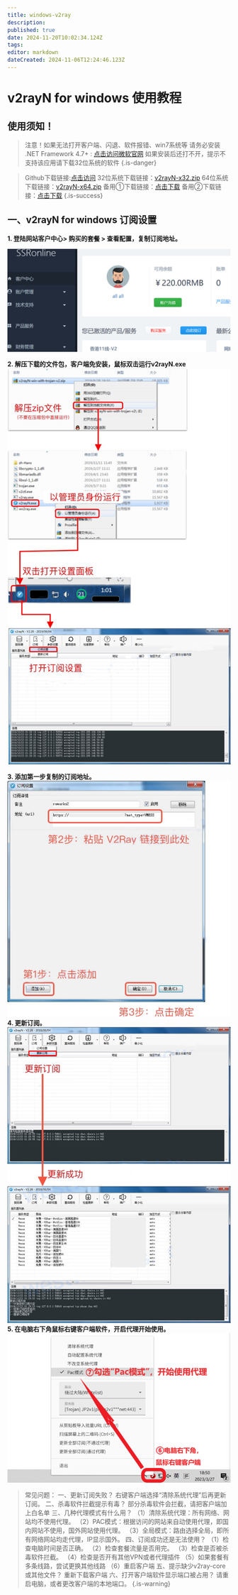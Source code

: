 ```yaml
---
title: windows-v2ray
description: 
published: true
date: 2024-11-20T10:02:34.124Z
tags: 
editor: markdown
dateCreated: 2024-11-06T12:24:46.123Z
---
```


# v2rayN for windows 使用教程
## 使用须知！


>注意！如果无法打开客户端、闪退、软件报错、win7系统等 
请务必安装 .NET Framework 4.7+ : [点击访问微软官网](https://dotnet.microsoft.com/download/dotnet-framework)
如果安装后还打不开，提示不支持该应用请下载32位系统的软件
{.is-danger}



> Github下载链接:[点击访问](https://github.com/2dust/v2rayN/releases/download/5.39/v2rayN-Core.zip)
32位系统下载链接：[v2rayN-x32.zip](/v2ray/v2rayn-x32.zip)
64位系统下载链接：[v2rayN-x64.zip](/v2ray/v2rayn-x64.zip)
备用①下载链接：[点击下载](https://device.helpsme.org/s/oz9p2DK8MgkfBmL/download/v2rayN-X32.zip)
备用②下载链接：[点击下载](https://s1.helpsme.org/v2rayN-X32.zip)
{.is-success}


## 一、v2rayN for windows 订阅设置
**1. 登陆网站客户中心> 购买的套餐 > 查看配置，复制订阅地址。**

![m_1.gif](/images/trojan-img/m_1.gif)

**2. 解压下载的文件包，客户端免安装，鼠标双击运行v2rayN.exe**
![windows1.jpg](/v2ray-img/windows1.jpg)

**3. 添加第一步复制的订阅地址。**
![windows2.jpg](/v2ray-img/windows2.jpg)
**4. 更新订阅。**
![windows3.jpg](/v2ray-img/windows3.jpg)
**5. 在电脑右下角鼠标右键客户端软件，开启代理开始使用。**
![4.png](/v2ray-img/4.png)

> 常见问题：
一、更新订阅失败？
右键客户端选择“清除系统代理”后再更新订阅。
二、杀毒软件拦截提示有毒？
部分杀毒软件会拦截，请把客户端加上白名单
三、几种代理模式有什么用？
（1）清除系统代理：所有网络、网站均不使用代理。
（2）PAC模式：根据访问的网站来自动使用代理，即国内网站不使用，国外网站使用代理。
（3）全局模式：路由选择全局，即所有网络网站均走代理，IP显示国外。
四、订阅成功还是无法使用？
（1）检查电脑时间是否正确。
（2）检查套餐流量是否用完。
（3）检查是否被杀毒软件拦截。
（4）检查是否开有其他VPN或者代理插件
（5）如果套餐有多条线路，尝试更换其他线路
（6）重启客户端
五、提示缺少v2ray-core或其他文件？
重新下载客户端
六、打开客户端软件显示端口被占用？
请重启电脑，或者更改客户端的本地端口。
{.is-warning}



